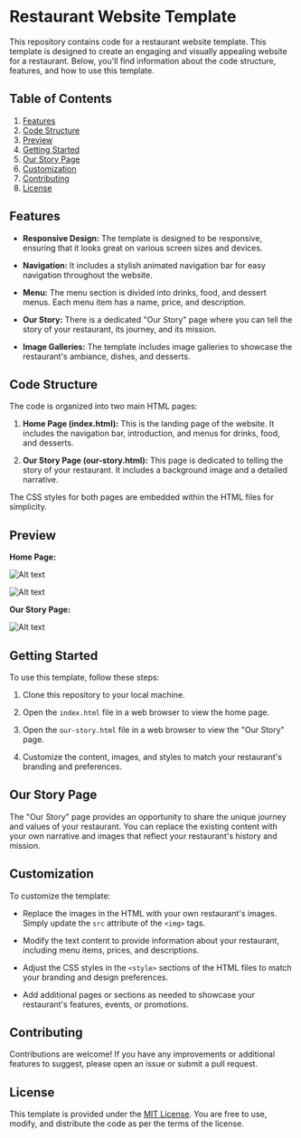 # Restaurant Website Template

This repository contains code for a restaurant website template. This template is designed to create an engaging and visually appealing website for a restaurant. Below, you'll find information about the code structure, features, and how to use this template.

## Table of Contents

1. [Features](#features)
2. [Code Structure](#code-structure)
3. [Preview](#preview)
4. [Getting Started](#getting-started)
5. [Our Story Page](#our-story-page)
6. [Customization](#customization)
7. [Contributing](#contributing)
8. [License](#license)

## Features

- **Responsive Design:** The template is designed to be responsive, ensuring that it looks great on various screen sizes and devices.

- **Navigation:** It includes a stylish animated navigation bar for easy navigation throughout the website.

- **Menu:** The menu section is divided into drinks, food, and dessert menus. Each menu item has a name, price, and description.

- **Our Story:** There is a dedicated "Our Story" page where you can tell the story of your restaurant, its journey, and its mission.

- **Image Galleries:** The template includes image galleries to showcase the restaurant's ambiance, dishes, and desserts.

## Code Structure

The code is organized into two main HTML pages:

1. **Home Page (index.html):** This is the landing page of the website. It includes the navigation bar, introduction, and menus for drinks, food, and desserts.

2. **Our Story Page (our-story.html):** This page is dedicated to telling the story of your restaurant. It includes a background image and a detailed narrative.

The CSS styles for both pages are embedded within the HTML files for simplicity.

## Preview

**Home Page:**

![Alt text]((https://github.com/Mohammed20037/restaurant_website_template/assets/113844625/f824325a-1d92-455c-be7f-403ecb6f16bb))

![Alt text]((https://github.com/Mohammed20037/restaurant_website_template/assets/113844625/a43fcdec-43f2-4596-ad7b-b37c987d538f))

**Our Story Page:**


![Alt text](https://github.com/Mohammed20037/restaurant_website_template/assets/113844625/dff2dea3-952f-402f-aeb5-4d8e8df4e6dd)


## Getting Started

To use this template, follow these steps:

1. Clone this repository to your local machine.

2. Open the `index.html` file in a web browser to view the home page.

3. Open the `our-story.html` file in a web browser to view the "Our Story" page.

4. Customize the content, images, and styles to match your restaurant's branding and preferences.

## Our Story Page

The "Our Story" page provides an opportunity to share the unique journey and values of your restaurant. You can replace the existing content with your own narrative and images that reflect your restaurant's history and mission.

## Customization

To customize the template:

- Replace the images in the HTML with your own restaurant's images. Simply update the `src` attribute of the `<img>` tags.

- Modify the text content to provide information about your restaurant, including menu items, prices, and descriptions.

- Adjust the CSS styles in the `<style>` sections of the HTML files to match your branding and design preferences.

- Add additional pages or sections as needed to showcase your restaurant's features, events, or promotions.

## Contributing

Contributions are welcome! If you have any improvements or additional features to suggest, please open an issue or submit a pull request.

## License

This template is provided under the [MIT License](LICENSE). You are free to use, modify, and distribute the code as per the terms of the license.
